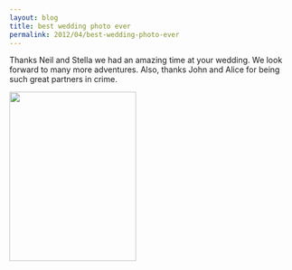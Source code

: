 ```yaml
---
layout: blog
title: best wedding photo ever
permalink: 2012/04/best-wedding-photo-ever
---
```


Thanks Neil and Stella we had an amazing time at your wedding. We look forward to many more adventures. Also, thanks John and Alice for being such great partners in crime.

<a href="http://blog.kristeraxel.com/wp-content/uploads/2012/04/neil-and-stellas-wedding-funny-faces.jpg"><img src="http://blog.kristeraxel.com/wp-content/uploads/2012/04/neil-and-stellas-wedding-funny-faces-224x300.jpg" alt="" title="neil-and-stellas-wedding-funny-faces" width="224" height="300" class="aligncenter size-medium wp-image-1816" /></a>
